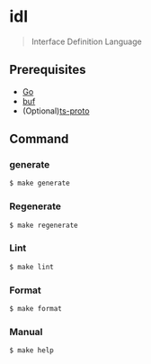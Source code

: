 # idl
>  Interface Definition Language

## Prerequisites
- [Go](https://go.dev/doc/install) 
- [buf](https://docs.buf.build/installation)
- (Optional)[ts-proto](https://github.com/stephenh/ts-proto)

## Command

### generate
```bash
$ make generate
```

### Regenerate
```bash
$ make regenerate
```

### Lint
```bash
$ make lint
```

### Format
```bash
$ make format
```

### Manual
```bash
$ make help
```
